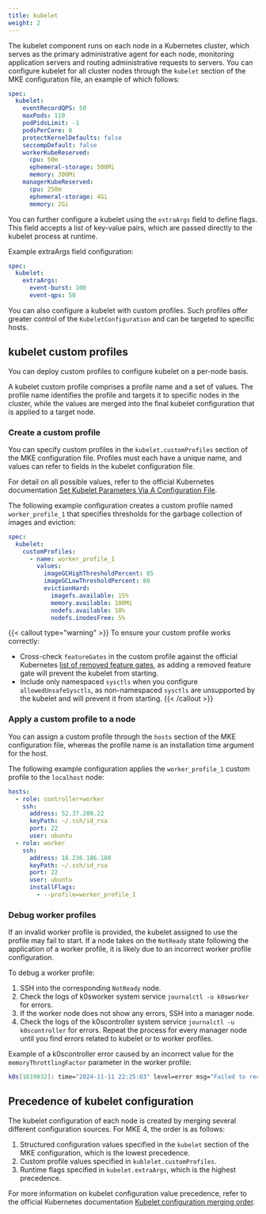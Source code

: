 ```yaml
---
title: kubelet
weight: 2
---
```


The kubelet component runs on each node in a Kubernetes cluster, which serves
as the primary administrative agent for each node, monitoring application
servers and routing administrative requests to servers. You can configure
kubelet for all cluster nodes through the `kubelet` section of the MKE
configuration file, an example of which follows:

```yaml
spec:
  kubelet:
    eventRecordQPS: 50
    maxPods: 110
    podPidsLimit: -1
    podsPerCore: 0
    protectKernelDefaults: false
    seccompDefault: false
    workerKubeReserved:
      cpu: 50m
      ephemeral-storage: 500Mi
      memory: 300Mi
    managerKubeReserved:
      cpu: 250m
      ephemeral-storage: 4Gi
      memory: 2Gi
```

You can further configure a kubelet using the `extraArgs` field to define
flags. This field accepts a list of key-value pairs, which are passed directly
to the kubelet process at runtime.

Example extraArgs field configuration:

```yaml
spec:
  kubelet:
    extraArgs:
      event-burst: 100
      event-qps: 50
```

You can also configure a kubelet with custom profiles. Such profiles offer
greater control of the `KubeletConfiguration` and can be targeted to specific
hosts.

## kubelet custom profiles

You can deploy custom profiles to configure kubelet on a per-node basis.

A kubelet custom profile comprises a profile name and a set of values.
The profile name identifies the profile and targets it to specific
nodes in the cluster, while the values are merged into the final kubelet
configuration that is applied to a target node.

### Create a custom profile

You can specify custom profiles in the `kubelet.customProfiles` section of the
MKE configuration file. Profiles must each have a unique name, and values can
refer to fields in the kubelet configuration file.

For detail on all possible values, refer to the official Kubernetes
documentation [Set Kubelet Parameters Via A Configuration
File](https://kubernetes.io/docs/tasks/administer-cluster/kubelet-config-file/).

The following example configuration creates a custom profile named `worker_profile_1`
that specifies thresholds for the garbage collection of images and eviction:

```yaml
spec:
  kubelet:
    customProfiles:
      - name: worker_profile_1
        values:
          imageGCHighThresholdPercent: 85
          imageGCLowThresholdPercent: 80
          evictionHard:
            imagefs.available: 15%
            memory.available: 100Mi
            nodefs.available: 10%
            nodefs.inodesFree: 5%
```

{{< callout type="warning" >}}
To ensure your custom profile works correctly:

- Cross-check `featureGates` in the custom profile against the official
  Kubernetes [list of removed feature gates](https://kubernetes.io/docs/reference/command-line-tools-reference/feature-gates-removed/), as adding a removed feature gate will prevent the kubelet from starting. 
- Include only namespaced `sysctls` when you configure `allowedUnsafeSysctls`, as non-namespaced `sysctls` are unsupported by the kubelet and will prevent
  it from starting.
{{< /callout >}}

### Apply a custom profile to a node

You can assign a custom profile through the `hosts` section of the MKE
configuration file, whereas the profile name is an installation time argument
for the host.

The following example configuration applies the `worker_profile_1` custom profile to
the `localhost` node:

```yaml
hosts:
  - role: controller+worker
    ssh:
      address: 52.37.200.22
      keyPath: ~/.ssh/id_rsa
      port: 22
      user: ubuntu
  - role: worker
    ssh:
      address: 18.236.186.188
      keyPath: ~/.ssh/id_rsa
      port: 22
      user: ubuntu
      installFlags:
        - --profile=worker_profile_1
```

### Debug worker profiles

If an invalid worker profile is provided, the kubelet assigned to use the profile may
fail to start. If a node takes on the `NotReady` state following the application of a worker
profile, it is likely due to an incorrect worker profile configuration.

To debug a worker profile:

1. SSH into the corresponding `NotReady` node.
2. Check the logs of k0sworker system service `journalctl -u k0sworker` for errors. 
3. If the worker node does not show any errors, SSH into a manager node.
4. Check the logs of the k0scontroller system service
   `journalctl -u k0scontroller` for errors. Repeat the process for every
   manager node until you find errors related to kubelet or to worker profiles.

Example of a k0scontroller error caused by an incorrect value for the
`memoryThrottlingFactor` parameter in the worker profile:

```bash
k0s[1619032]: time="2024-11-11 22:25:03" level=error msg="Failed to recover from previously failed reconciliation" component=workerconfig.Reconciler error="failed to generate resources for worker configuration: failed to decode worker profile \"worker_profile_1\": error unmarshaling JSON: while decoding JSON: json: cannot unmarshal string into Go struct field KubeletConfiguration.memoryThrottlingFactor of type float64"
```

## Precedence of kubelet configuration

The kubelet configuration of each node is created by merging several different
configuration sources. For MKE 4, the order is as follows:

1. Structured configuration values specified in the `kubelet` section of the
   MKE configuration, which is the lowest precedence.
2. Custom profile values specified in `kublelet.customProfiles`.
3. Runtime flags specified in `kubelet.extraArgs`, which is the highest
   precedence.

For more information on kubelet configuration value precedence, refer to the
official Kubernetes documentation [Kubelet configuration merging
order](https://kubernetes.io/docs/tasks/administer-cluster/kubelet-config-file/#kubelet-configuration-merging-order).
